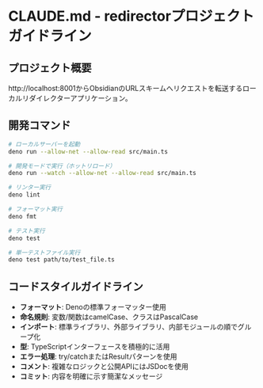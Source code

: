 # CLAUDE.md - redirectorプロジェクトガイドライン

## プロジェクト概要
http://localhost:8001からObsidianのURLスキームへリクエストを転送するローカルリダイレクターアプリケーション。

## 開発コマンド
```bash
# ローカルサーバーを起動
deno run --allow-net --allow-read src/main.ts

# 開発モードで実行（ホットリロード）
deno run --watch --allow-net --allow-read src/main.ts

# リンター実行
deno lint

# フォーマット実行
deno fmt

# テスト実行
deno test

# 単一テストファイル実行
deno test path/to/test_file.ts
```

## コードスタイルガイドライン
- **フォーマット**: Denoの標準フォーマッター使用
- **命名規則**: 変数/関数はcamelCase、クラスはPascalCase
- **インポート**: 標準ライブラリ、外部ライブラリ、内部モジュールの順でグループ化
- **型**: TypeScriptインターフェースを積極的に活用
- **エラー処理**: try/catchまたはResultパターンを使用
- **コメント**: 複雑なロジックと公開APIにはJSDocを使用
- **コミット**: 内容を明確に示す簡潔なメッセージ